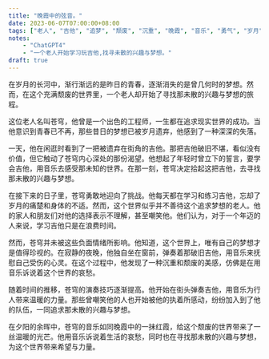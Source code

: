 ```yaml
---
title: "晚霞中的弦音。"
date: 2023-06-07T07:00:00+08:00
tags: ["老人", "吉他", "追梦", "颓废", "沉重", "晚霞", "音乐", "勇气", "岁月", "梦想","ChatGPT"]
notes:
    - "ChatGPT4"
    - "一个老人开始学习玩吉他,找寻未散的兴趣与梦想。"
draft: true
---
```


在岁月的长河中，渐行渐远的是昨日的青春，逐渐消失的是曾几何时的梦想。然而，在这个充满颓废的世界里，一个老人却开始了寻找那未散的兴趣与梦想的旅程。

这位老人名叫苍穹，他曾是一个出色的工程师，一生都在追求现实世界的成功。当他意识到青春已不再，那些昔日的梦想已被岁月遗弃，他感到了一种深深的失落。

一天，他在闲逛时看到了一把被遗弃在街角的吉他。那把吉他破旧不堪，看似没有价值，但它触动了苍穹内心深处的那份渴望。他想起了年轻时曾立下的誓言，要学会吉他，用音乐去感受那未知的世界。在那一刻，苍穹决定拾起这把吉他，去寻找那未散的兴趣与梦想。

在接下来的日子里，苍穹勇敢地迎向了挑战。他每天都在学习和练习吉他，忘却了岁月的痛楚和身体的不适。然而，这个世界似乎并不善待这个追求梦想的老人。他的家人和朋友们对他的选择表示不理解，甚至嘲笑他。他们认为，对于一个年迈的人来说，学习吉他只是在浪费时间。

然而，苍穹并未被这些负面情绪所影响。他知道，这个世界上，唯有自己的梦想才是值得珍视的。在寂静的夜晚，他独自坐在窗前，弹奏着那破旧吉他，用音乐来抚慰自己受伤的心灵。在这个过程中，他发现了一种沉重和颓废的美感，仿佛是在用音乐诉说着这个世界的哀愁。

随着时间的推移，苍穹的演奏技巧逐渐提高。他开始在街头弹奏吉他，用音乐为行人带来温暖的力量。那些曾嘲笑他的人也开始被他的执着所感动，纷纷加入到了他的队伍，一同追求那未散的兴趣与梦想。

在夕阳的余晖中，苍穹的音乐如同晚霞中的一抹红霞，给这个颓废的世界带来了一丝温暖的光芒。他用音乐诉说着生活的哀愁，同时也在寻找那未散的兴趣与梦想，为这个世界带来希望与力量。

